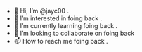 - 👋 Hi, I’m @jayc00 .
- 👀 I’m interested in foing back .
- 🌱 I’m currently learning foing back .
- 💞️ I’m looking to collaborate on foing back 
- 📫 How to reach me foing back .

<!---
jayc00/jayc00 is a ✨ special ✨ repository because its `README.md` (this file) appears on your GitHub profile.
You can click the Preview link to take a look at your changes.
--->
